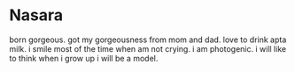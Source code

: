 # Nasara
born gorgeous.
got my gorgeousness from mom and dad.
love to drink apta milk. 
i smile most of the time when am not crying.
i am photogenic.
i will like to think when i grow up i will be a model.
